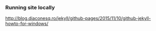 ### Running site locally
http://blog.diaconesq.ro/jekyll/github-pages/2015/11/10/github-jekyll-howto-for-windows/